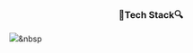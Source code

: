 <h3 align="center">🔎Tech Stack🔍</h3>

<img src="https://img.shields.io/badge/JavaScript-#f7df1e?style=flat-square&logo=simpleiconsJavaScript&logoColor=black"/></a>&nbsp
<!--
**godkor200/godkor200** is a ✨ _special_ ✨ repository because its `README.md` (this file) appears on your GitHub profile.

Here are some ideas to get you started:

- 🔭 I’m currently working on ...
- 🌱 I’m currently learning ...
- 👯 I’m looking to collaborate on ...
- 🤔 I’m looking for help with ...
- 💬 Ask me about ...
- 📫 How to reach me: ...
- 😄 Pronouns: ...
- ⚡ Fun fact: ...
-->
